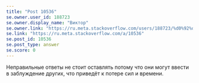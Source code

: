 ```yaml
---
title: "Post 10536"
se.owner.user_id: 188723
se.owner.display_name: "Виктор"
se.owner.link: "https://ru.meta.stackoverflow.com/users/188723/%d0%92%d0%b8%d0%ba%d1%82%d0%be%d1%80"
se.link: "https://ru.meta.stackoverflow.com/a/10536"
se.post_id: 10536
se.post_type: answer
se.score: 0
---
```

<p>Неправильные ответы не стоит оставлять потому что они могут ввести в заблуждение других, что приведёт к потере сил и времени.</p>
